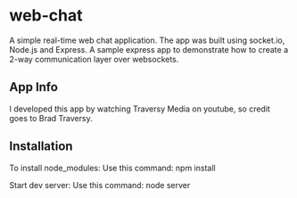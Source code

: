 # web-chat
A simple real-time web chat application.
The app was built using socket.io, Node.js and Express.
A sample express app to demonstrate how to create a 2-way communication layer over websockets.

## App Info
I developed this app by watching Traversy Media on youtube, so credit goes to Brad Traversy.

## Installation
To install node_modules:
Use this command: npm install

Start dev server:
Use this command: node server

